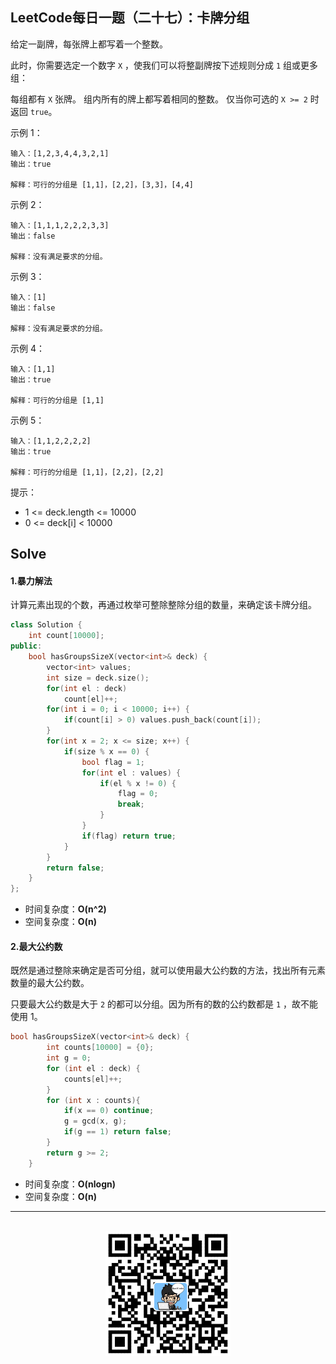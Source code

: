 ## LeetCode每日一题（二十七）：卡牌分组

给定一副牌，每张牌上都写着一个整数。

此时，你需要选定一个数字 `X` ，使我们可以将整副牌按下述规则分成 `1` 组或更多组：

每组都有 `X` 张牌。
组内所有的牌上都写着相同的整数。
仅当你可选的 `X >= 2` 时返回 `true`。


示例 1：

```
输入：[1,2,3,4,4,3,2,1]
输出：true

解释：可行的分组是 [1,1]，[2,2]，[3,3]，[4,4]
```

示例 2：

```
输入：[1,1,1,2,2,2,3,3]
输出：false

解释：没有满足要求的分组。
```

示例 3：

```
输入：[1]
输出：false

解释：没有满足要求的分组。
```

示例 4：

```
输入：[1,1]
输出：true

解释：可行的分组是 [1,1]
```

示例 5：

```
输入：[1,1,2,2,2,2]
输出：true

解释：可行的分组是 [1,1]，[2,2]，[2,2]
```

提示：

* 1 <= deck.length <= 10000
* 0 <= deck[i] < 10000


## Solve

#### 1.暴力解法

计算元素出现的个数，再通过枚举可整除整除分组的数量，来确定该卡牌分组。

```c++
class Solution {
    int count[10000];
public:
    bool hasGroupsSizeX(vector<int>& deck) {
        vector<int> values;
        int size = deck.size();
        for(int el : deck) 
            count[el]++;
        for(int i = 0; i < 10000; i++) {
            if(count[i] > 0) values.push_back(count[i]);
        }
        for(int x = 2; x <= size; x++) {
            if(size % x == 0) {
                bool flag = 1;
                for(int el : values) {
                    if(el % x != 0) {
                        flag = 0;
                        break;
                    }
                }
                if(flag) return true;
            }
        }
        return false;
    }
};
```

* 时间复杂度：**O(n^2)**
* 空间复杂度：**O(n)**

#### 2.最大公约数

既然是通过整除来确定是否可分组，就可以使用最大公约数的方法，找出所有元素数量的最大公约数。

只要最大公约数是大于 `2` 的都可以分组。因为所有的数的公约数都是 `1` ，故不能使用 1。

```c++
bool hasGroupsSizeX(vector<int>& deck) {
        int counts[10000] = {0};
        int g = 0;
        for (int el : deck) {
            counts[el]++;
        }
        for (int x : counts){
            if(x == 0) continue;
            g = gcd(x, g);
            if(g == 1) return false;
        }
        return g >= 2;
    }
```

* 时间复杂度：**O(nlogn)**
* 空间复杂度：**O(n)**

<div align="center">
    <hr style="height:1px;"/>
    <br>
    <img width="200px" src="https://github.com/RunCoderHang/LeetCode-Notes/blob/master/image/wxgzh-hang.png"></img>
</div>

